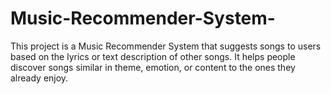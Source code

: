 # Music-Recommender-System-
This project is a Music Recommender System that suggests songs to users based on the lyrics or text description of other songs. It helps people discover songs similar in theme, emotion, or content to the ones they already enjoy. 
